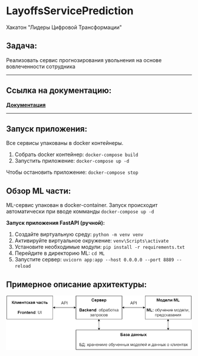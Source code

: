 # LayoffsServicePrediction
Хакатон "Лидеры Цифровой Трансформации"

## Задача:
Реализовать сервис прогнозирования увольнения на основе вовлеченности сотрудника

---

## Ссылка на документацию:
[**Документация**](./Documentation/Документация.md)

---

## Запуск приложения:
Все сервисы упакованы в docker контейнеры.
1. Собрать docker контейнер: ```docker-compose build```
2. Запустить приложение: ```docker-compose up -d```

Чтобы остановить приложение: ```docker-compose stop```


## Обзор ML части:
ML-сервис упакован в docker-container. Запуск происходит автоматически при 
вводе комманды ```docker-compose up -d```

**Запуск приложения FastAPI (ручной):**
1. Создайте виртуальную среду: ```python -m venv venv```
2. Активируйте виртуальное окружение: ```venv\Scripts\activate```
3. Установите необходимые модули: ```pip install -r requirements.txt```
4. Перейдите в директорию ML: ```cd ML```
5. Запустите сервер: ```uvicorn app:app --host 0.0.0.0 --port 8889 --reload```


## Примерное описание архитектуры:
![plot](data/img/архитектура.png)

